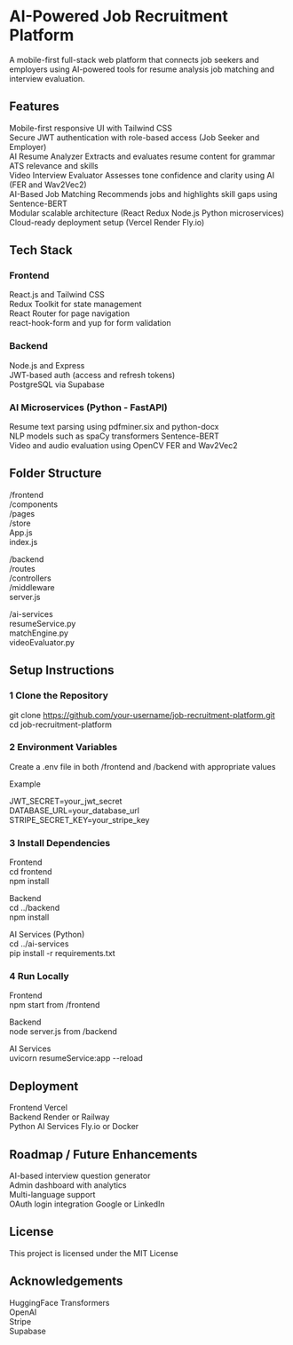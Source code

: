 # AI-Powered Job Recruitment Platform

A mobile-first full-stack web platform that connects job seekers and employers using AI-powered tools for resume analysis job matching and interview evaluation.

## Features

Mobile-first responsive UI with Tailwind CSS  
Secure JWT authentication with role-based access (Job Seeker and Employer)  
AI Resume Analyzer Extracts and evaluates resume content for grammar ATS relevance and skills  
Video Interview Evaluator Assesses tone confidence and clarity using AI (FER and Wav2Vec2)  
AI-Based Job Matching Recommends jobs and highlights skill gaps using Sentence-BERT  
Modular scalable architecture (React Redux Node.js Python microservices)  
Cloud-ready deployment setup (Vercel Render Fly.io)

## Tech Stack

### Frontend

React.js and Tailwind CSS  
Redux Toolkit for state management  
React Router for page navigation  
react-hook-form and yup for form validation

### Backend

Node.js and Express  
JWT-based auth (access and refresh tokens)  
PostgreSQL via Supabase

### AI Microservices (Python - FastAPI)

Resume text parsing using pdfminer.six and python-docx  
NLP models such as spaCy transformers Sentence-BERT  
Video and audio evaluation using OpenCV FER and Wav2Vec2

## Folder Structure

/frontend  
  /components  
  /pages  
  /store  
  App.js  
  index.js  

/backend  
  /routes  
  /controllers  
  /middleware  
  server.js  

/ai-services  
  resumeService.py  
  matchEngine.py  
  videoEvaluator.py

## Setup Instructions

### 1 Clone the Repository

git clone https://github.com/your-username/job-recruitment-platform.git  
cd job-recruitment-platform

### 2 Environment Variables

Create a .env file in both /frontend and /backend with appropriate values

Example

JWT_SECRET=your_jwt_secret  
DATABASE_URL=your_database_url  
STRIPE_SECRET_KEY=your_stripe_key

### 3 Install Dependencies

Frontend  
cd frontend  
npm install  

Backend  
cd ../backend  
npm install  

AI Services (Python)  
cd ../ai-services  
pip install -r requirements.txt

### 4 Run Locally

Frontend  
npm start from /frontend  

Backend  
node server.js from /backend  

AI Services  
uvicorn resumeService:app --reload

## Deployment

Frontend Vercel  
Backend Render or Railway  
Python AI Services Fly.io or Docker

## Roadmap / Future Enhancements

AI-based interview question generator  
Admin dashboard with analytics  
Multi-language support  
OAuth login integration Google or LinkedIn

## License

This project is licensed under the MIT License

## Acknowledgements

HuggingFace Transformers  
OpenAI  
Stripe  
Supabase
